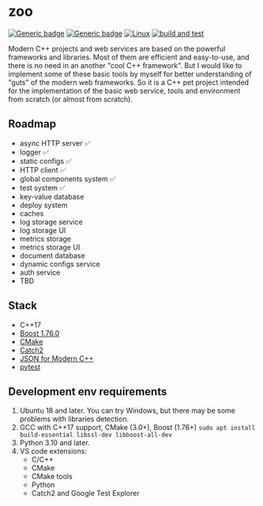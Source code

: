 # zoo
[![Generic badge](https://img.shields.io/badge/purpose-education-orange.svg)](https://shields.io/)
[![Generic badge](https://img.shields.io/badge/lang-cpp-blue.svg)](https://shields.io/)
[![Linux](https://svgshare.com/i/Zhy.svg)](https://svgshare.com/i/Zhy.svg)
[![build and test](https://github.com/lilSpeedwagon/zoo/actions/workflows/build-cpp.yml/badge.svg)](https://github.com/lilSpeedwagon/zoo/actions/workflows/build-cpp.yml)

Modern C++ projects and web services are based on the powerful frameworks and libraries. 
Most of them are efficient and easy-to-use, and there is no need in an another "cool C++ framework". 
But I would like to implement some of these basic tools by myself for better understanding of "guts" of the modern web frameworks.
So it is a C++ pet project intended for the implementation of the basic web service, tools and environment from scratch (or almost from scratch).

## Roadmap
- async HTTP server :white_check_mark:
- logger :white_check_mark:
- static configs :white_check_mark:
- HTTP client :white_check_mark:
- global components system :white_check_mark:
- test system :white_check_mark:
- key-value database
- deploy system
- caches
- log storage service
- log storage UI
- metrics storage
- metrics storage UI
- document database
- dynamic configs service
- auth service
- TBD

## Stack
- C++17
- [Boost 1.76.0](https://www.boost.org/)
- [CMake](https://cmake.org/)
- [Catch2](https://github.com/catchorg/Catch2)
- [JSON for Modern C++](https://github.com/nlohmann/json)
- [pytest](https://docs.pytest.org/)

## Development env requirements
1. Ubuntu 18 and later. You can try Windows, but there may be some problems with libraries detection.
2. GCC with C++17 support, CMake (3.0+), Boost (1.76+)
`sudo apt install build-essential libssl-dev libboost-all-dev`
3. Python 3.10 and later.
4. VS code extensions:
    * C/C++
    * CMake
    * CMake tools
    * Python
    * Catch2 and Google Test Explorer
